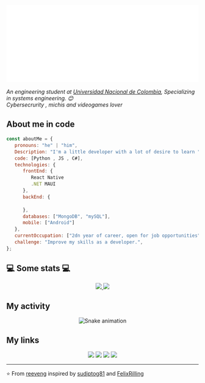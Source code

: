 <img src="https://github.com/MadLies/reeveng/blob/master/svg.svg"/>


<p><em>An engineering student at <a href="https://unal.edu.co/">Universidad Nacional de Colombia</a>, Specializing in systems engineering. 😊</br>
Cybersecrurity , michis and videogames lover 
</em></p>

## About me in code

```javascript
const aboutMe = {
   pronouns: "he" | "him",
   Description: "I'm a little developer with a lot of desire to learn ",
   code: [Python , JS , C#],
   technologies: {
      frontEnd: {
         React Native
         .NET MAUI
      },
      backEnd: {

      },
      databases: ["MongoDB", "mySQL"],
      mobile: ["Android"]
   },
   currentOccupation: ["2dn year of career, open for job opportunities"],
   challenge: "Improve my skills as a developer.",
};
```


<h2>💻 Some stats 💻</h2>

<div align="center">
  <a href="https://github.com/MadLies">
    <img height="150em" src="https://github-readme-stats.vercel.app/api?username=MadLies&count_private=true&include_all_commits=true&show_icons=true&theme=highcontrast&hide_border=false&show_owner=true"/>
    <img height="150em" src="https://github-readme-stats.vercel.app/api/top-langs/?username=MadLies&theme=highcontrast&hide_border=false&&layout=compact"/>
  </a>
</div>




## My activity 
<div align="center">

  ![Snake animation](https://github.com/danielbped/danielbped/blob/output/github-contribution-grid-snake.svg)
  
</div>

## My links
<div align="center">
  <a href="" target="_blank"><img src="https://img.shields.io/badge/YouTube-FF0000?style=for-the-badge&logo=youtube&logoColor=white" target="_blank"></a>
  <a href="" target="_blank"><img src="https://img.shields.io/badge/-Instagram-%23E4405F?style=for-the-badge&logo=instagram&logoColor=white" target="_blank"></a>
  <a href="" target="_blank"><img src="https://img.shields.io/badge/-LinkedIn-%230077B5?style=for-the-badge&logo=linkedin&logoColor=white" target="_blank"></a> 
  <a href=""><img src="https://img.shields.io/badge/-Gmail-%23333?style=for-the-badge&logo=gmail&logoColor=white" target="_blank"></a>
</div>

---

⭐️ From [reeveng](https://github.com/reeveng) inspired by [sudiptog81](https://github.com/sudiptog81) and  [FelixRilling](https://github.com/)
